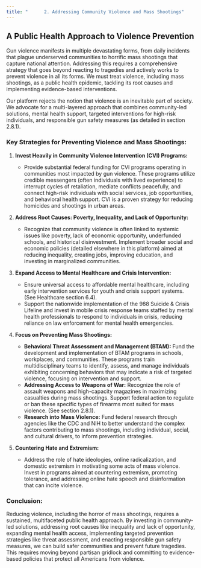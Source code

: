 ```yaml
---
title: "      2. Addressing Community Violence and Mass Shootings"
---
```


## A Public Health Approach to Violence Prevention

Gun violence manifests in multiple devastating forms, from daily incidents that plague underserved communities to horrific mass shootings that capture national attention. Addressing this requires a comprehensive strategy that goes beyond reacting to tragedies and actively works to prevent violence in all its forms. We must treat violence, including mass shootings, as a public health epidemic, tackling its root causes and implementing evidence-based interventions.

Our platform rejects the notion that violence is an inevitable part of society. We advocate for a multi-layered approach that combines community-led solutions, mental health support, targeted interventions for high-risk individuals, and responsible gun safety measures (as detailed in section 2.8.1).

### Key Strategies for Preventing Violence and Mass Shootings:

1.  **Invest Heavily in Community Violence Intervention (CVI) Programs:**
    *   Provide substantial federal funding for CVI programs operating in communities most impacted by gun violence. These programs utilize credible messengers (often individuals with lived experience) to interrupt cycles of retaliation, mediate conflicts peacefully, and connect high-risk individuals with social services, job opportunities, and behavioral health support. CVI is a proven strategy for reducing homicides and shootings in urban areas.

2.  **Address Root Causes: Poverty, Inequality, and Lack of Opportunity:**
    *   Recognize that community violence is often linked to systemic issues like poverty, lack of economic opportunity, underfunded schools, and historical disinvestment. Implement broader social and economic policies (detailed elsewhere in this platform) aimed at reducing inequality, creating jobs, improving education, and investing in marginalized communities.

3.  **Expand Access to Mental Healthcare and Crisis Intervention:**
    *   Ensure universal access to affordable mental healthcare, including early intervention services for youth and crisis support systems. (See Healthcare section 6.4).
    *   Support the nationwide implementation of the 988 Suicide & Crisis Lifeline and invest in mobile crisis response teams staffed by mental health professionals to respond to individuals in crisis, reducing reliance on law enforcement for mental health emergencies.

4.  **Focus on Preventing Mass Shootings:**
    *   **Behavioral Threat Assessment and Management (BTAM):** Fund the development and implementation of BTAM programs in schools, workplaces, and communities. These programs train multidisciplinary teams to identify, assess, and manage individuals exhibiting concerning behaviors that may indicate a risk of targeted violence, focusing on intervention and support.
    *   **Addressing Access to Weapons of War:** Recognize the role of assault weapons and high-capacity magazines in maximizing casualties during mass shootings. Support federal action to regulate or ban these specific types of firearms most suited for mass violence. (See section 2.8.1).
    *   **Research into Mass Violence:** Fund federal research through agencies like the CDC and NIH to better understand the complex factors contributing to mass shootings, including individual, social, and cultural drivers, to inform prevention strategies.

5.  **Countering Hate and Extremism:**
    *   Address the role of hate ideologies, online radicalization, and domestic extremism in motivating some acts of mass violence. Invest in programs aimed at countering extremism, promoting tolerance, and addressing online hate speech and disinformation that can incite violence.

### Conclusion:

Reducing violence, including the horror of mass shootings, requires a sustained, multifaceted public health approach. By investing in community-led solutions, addressing root causes like inequality and lack of opportunity, expanding mental health access, implementing targeted prevention strategies like threat assessment, and enacting responsible gun safety measures, we can build safer communities and prevent future tragedies. This requires moving beyond partisan gridlock and committing to evidence-based policies that protect all Americans from violence.
